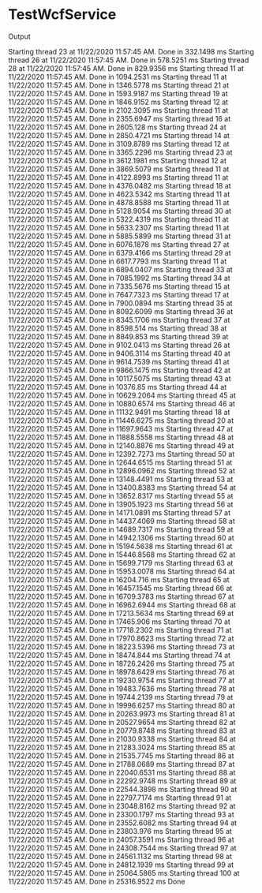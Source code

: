 # TestWcfService

Output

Starting thread 23 at 11/22/2020 11:57:45 AM. Done in 332.1498 ms
Starting thread 26 at 11/22/2020 11:57:45 AM. Done in 578.5251 ms
Starting thread 28 at 11/22/2020 11:57:45 AM. Done in 829.9356 ms
Starting thread 11 at 11/22/2020 11:57:45 AM. Done in 1094.2531 ms
Starting thread 11 at 11/22/2020 11:57:45 AM. Done in 1346.5778 ms
Starting thread 21 at 11/22/2020 11:57:45 AM. Done in 1593.9187 ms
Starting thread 19 at 11/22/2020 11:57:45 AM. Done in 1846.9152 ms
Starting thread 12 at 11/22/2020 11:57:45 AM. Done in 2102.3095 ms
Starting thread 11 at 11/22/2020 11:57:45 AM. Done in 2355.6947 ms
Starting thread 16 at 11/22/2020 11:57:45 AM. Done in 2605.128 ms
Starting thread 24 at 11/22/2020 11:57:45 AM. Done in 2850.4721 ms
Starting thread 14 at 11/22/2020 11:57:45 AM. Done in 3109.8789 ms
Starting thread 12 at 11/22/2020 11:57:45 AM. Done in 3365.2296 ms
Starting thread 23 at 11/22/2020 11:57:45 AM. Done in 3612.1981 ms
Starting thread 12 at 11/22/2020 11:57:45 AM. Done in 3869.5079 ms
Starting thread 11 at 11/22/2020 11:57:45 AM. Done in 4122.8993 ms
Starting thread 11 at 11/22/2020 11:57:45 AM. Done in 4376.0482 ms
Starting thread 18 at 11/22/2020 11:57:45 AM. Done in 4623.5342 ms
Starting thread 11 at 11/22/2020 11:57:45 AM. Done in 4878.8588 ms
Starting thread 11 at 11/22/2020 11:57:45 AM. Done in 5128.9054 ms
Starting thread 30 at 11/22/2020 11:57:45 AM. Done in 5322.4319 ms
Starting thread 11 at 11/22/2020 11:57:45 AM. Done in 5633.2307 ms
Starting thread 11 at 11/22/2020 11:57:45 AM. Done in 5885.5899 ms
Starting thread 31 at 11/22/2020 11:57:45 AM. Done in 6076.1878 ms
Starting thread 27 at 11/22/2020 11:57:45 AM. Done in 6379.4166 ms
Starting thread 29 at 11/22/2020 11:57:45 AM. Done in 6617.7793 ms
Starting thread 11 at 11/22/2020 11:57:45 AM. Done in 6894.0407 ms
Starting thread 33 at 11/22/2020 11:57:45 AM. Done in 7085.1992 ms
Starting thread 34 at 11/22/2020 11:57:45 AM. Done in 7335.5676 ms
Starting thread 15 at 11/22/2020 11:57:45 AM. Done in 7647.7323 ms
Starting thread 17 at 11/22/2020 11:57:45 AM. Done in 7900.0894 ms
Starting thread 35 at 11/22/2020 11:57:45 AM. Done in 8092.6099 ms
Starting thread 36 at 11/22/2020 11:57:45 AM. Done in 8345.1706 ms
Starting thread 37 at 11/22/2020 11:57:45 AM. Done in 8598.514 ms
Starting thread 38 at 11/22/2020 11:57:45 AM. Done in 8849.853 ms
Starting thread 39 at 11/22/2020 11:57:45 AM. Done in 9102.0413 ms
Starting thread 26 at 11/22/2020 11:57:45 AM. Done in 9406.3114 ms
Starting thread 40 at 11/22/2020 11:57:45 AM. Done in 9614.7539 ms
Starting thread 41 at 11/22/2020 11:57:45 AM. Done in 9866.1475 ms
Starting thread 42 at 11/22/2020 11:57:45 AM. Done in 10117.5075 ms
Starting thread 43 at 11/22/2020 11:57:45 AM. Done in 10376.85 ms
Starting thread 44 at 11/22/2020 11:57:45 AM. Done in 10629.2064 ms
Starting thread 45 at 11/22/2020 11:57:45 AM. Done in 10880.6574 ms
Starting thread 46 at 11/22/2020 11:57:45 AM. Done in 11132.9491 ms
Starting thread 18 at 11/22/2020 11:57:45 AM. Done in 11446.6275 ms
Starting thread 20 at 11/22/2020 11:57:45 AM. Done in 11697.9643 ms
Starting thread 47 at 11/22/2020 11:57:45 AM. Done in 11888.5558 ms
Starting thread 48 at 11/22/2020 11:57:45 AM. Done in 12140.8876 ms
Starting thread 49 at 11/22/2020 11:57:45 AM. Done in 12392.7273 ms
Starting thread 50 at 11/22/2020 11:57:45 AM. Done in 12644.6515 ms
Starting thread 51 at 11/22/2020 11:57:45 AM. Done in 12896.0962 ms
Starting thread 52 at 11/22/2020 11:57:45 AM. Done in 13148.4491 ms
Starting thread 53 at 11/22/2020 11:57:45 AM. Done in 13400.8383 ms
Starting thread 54 at 11/22/2020 11:57:45 AM. Done in 13652.8317 ms
Starting thread 55 at 11/22/2020 11:57:45 AM. Done in 13905.1923 ms
Starting thread 56 at 11/22/2020 11:57:45 AM. Done in 14171.0891 ms
Starting thread 57 at 11/22/2020 11:57:45 AM. Done in 14437.4069 ms
Starting thread 58 at 11/22/2020 11:57:45 AM. Done in 14689.7317 ms
Starting thread 59 at 11/22/2020 11:57:45 AM. Done in 14942.1306 ms
Starting thread 60 at 11/22/2020 11:57:45 AM. Done in 15194.5638 ms
Starting thread 61 at 11/22/2020 11:57:45 AM. Done in 15446.8568 ms
Starting thread 62 at 11/22/2020 11:57:45 AM. Done in 15699.7179 ms
Starting thread 63 at 11/22/2020 11:57:45 AM. Done in 15953.0078 ms
Starting thread 64 at 11/22/2020 11:57:45 AM. Done in 16204.716 ms
Starting thread 65 at 11/22/2020 11:57:45 AM. Done in 16457.1545 ms
Starting thread 66 at 11/22/2020 11:57:45 AM. Done in 16709.3783 ms
Starting thread 67 at 11/22/2020 11:57:45 AM. Done in 16962.6944 ms
Starting thread 68 at 11/22/2020 11:57:45 AM. Done in 17213.5634 ms
Starting thread 69 at 11/22/2020 11:57:45 AM. Done in 17465.906 ms
Starting thread 70 at 11/22/2020 11:57:45 AM. Done in 17718.2302 ms
Starting thread 71 at 11/22/2020 11:57:45 AM. Done in 17970.8623 ms
Starting thread 72 at 11/22/2020 11:57:45 AM. Done in 18223.5396 ms
Starting thread 73 at 11/22/2020 11:57:45 AM. Done in 18474.844 ms
Starting thread 74 at 11/22/2020 11:57:45 AM. Done in 18726.2426 ms
Starting thread 75 at 11/22/2020 11:57:45 AM. Done in 18978.6429 ms
Starting thread 76 at 11/22/2020 11:57:45 AM. Done in 19230.9754 ms
Starting thread 77 at 11/22/2020 11:57:45 AM. Done in 19483.7636 ms
Starting thread 78 at 11/22/2020 11:57:45 AM. Done in 19744.2139 ms
Starting thread 79 at 11/22/2020 11:57:45 AM. Done in 19996.6257 ms
Starting thread 80 at 11/22/2020 11:57:45 AM. Done in 20263.9973 ms
Starting thread 81 at 11/22/2020 11:57:45 AM. Done in 20527.9654 ms
Starting thread 82 at 11/22/2020 11:57:45 AM. Done in 20779.8748 ms
Starting thread 83 at 11/22/2020 11:57:45 AM. Done in 21030.9338 ms
Starting thread 84 at 11/22/2020 11:57:45 AM. Done in 21283.3024 ms
Starting thread 85 at 11/22/2020 11:57:45 AM. Done in 21535.7745 ms
Starting thread 86 at 11/22/2020 11:57:45 AM. Done in 21788.0689 ms
Starting thread 87 at 11/22/2020 11:57:45 AM. Done in 22040.6531 ms
Starting thread 88 at 11/22/2020 11:57:45 AM. Done in 22292.9748 ms
Starting thread 89 at 11/22/2020 11:57:45 AM. Done in 22544.3898 ms
Starting thread 90 at 11/22/2020 11:57:45 AM. Done in 22797.7174 ms
Starting thread 91 at 11/22/2020 11:57:45 AM. Done in 23048.8162 ms
Starting thread 92 at 11/22/2020 11:57:45 AM. Done in 23300.1797 ms
Starting thread 93 at 11/22/2020 11:57:45 AM. Done in 23552.6082 ms
Starting thread 94 at 11/22/2020 11:57:45 AM. Done in 23803.976 ms
Starting thread 95 at 11/22/2020 11:57:45 AM. Done in 24057.3591 ms
Starting thread 96 at 11/22/2020 11:57:45 AM. Done in 24308.7544 ms
Starting thread 97 at 11/22/2020 11:57:45 AM. Done in 24561.1132 ms
Starting thread 98 at 11/22/2020 11:57:45 AM. Done in 24812.1939 ms
Starting thread 99 at 11/22/2020 11:57:45 AM. Done in 25064.5865 ms
Starting thread 100 at 11/22/2020 11:57:45 AM. Done in 25316.9522 ms
Done
